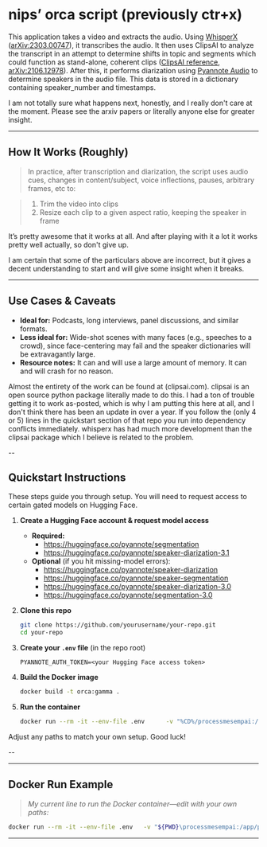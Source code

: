 # nips’ orca script (previously ctr+x)

This application takes a video and extracts the audio. Using [WhisperX](https://github.com/m-bain/whisperX) ([arXiv:2303.00747](https://arxiv.org/abs/2303.00747)), it transcribes the audio. It then uses ClipsAI to analyze the transcript in an attempt to determine shifts in topic and segments which could function as stand-alone, coherent clips ([ClipsAI reference](https://www.clipsai.com/references/clip), [arXiv:2106.12978](https://arxiv.org/abs/2106.12978)). After this, it performs diarization using [Pyannote Audio](https://github.com/pyannote/pyannote-audio) to determine speakers in the audio file. This data is stored in a dictionary containing speaker_number and timestamps.

I am not totally sure what happens next, honestly, and I really don't care at the moment. Please see the arxiv papers or literally anyone else for greater insight.

---

## How It Works (Roughly)
> In practice, after transcription and diarization, the script uses audio cues, changes in content/subject, voice inflections, pauses, arbitrary frames, etc to:

> 1. Trim the video into clips  
> 2. Resize each clip to a given aspect ratio, keeping the speaker in frame

It’s pretty awesome that it works at all. And after playing with it a lot it works pretty well actually, so don't give up.

I am certain that some of the particulars above are incorrect, but it gives a decent understanding to start and will give some insight when it breaks.

---

## Use Cases & Caveats

- **Ideal for:** Podcasts, long interviews, panel discussions, and similar formats.  
- **Less ideal for:** Wide-shot scenes with many faces (e.g., speeches to a crowd), since face-centering may fail and the speaker dictionaries will be extravagantly large.  
- **Resource notes:** It can and will use a large amount of memory. It can and will crash for no reason.

Almost the entirety of the work can be found at (clipsai.com). clipsai is an open source python package literally made to do this. I had a ton of trouble getting it to work as-posted, which is why I am putting this here at all, and I don't think there has been an update in over a year. If you follow the (only 4 or 5) lines in the quickstart section of that repo you run into dependency conflicts immediately. whisperx has had much more development than the clipsai package which I believe is related to the problem.

--

## Quickstart Instructions

These steps guide you through setup. You will need to request access to certain gated models on Hugging Face.

1. **Create a Hugging Face account & request model access**  
   - **Required:**  
     - https://huggingface.co/pyannote/segmentation  
     - https://huggingface.co/pyannote/speaker-diarization-3.1  
   - **Optional** (if you hit missing-model errors):  
     - https://huggingface.co/pyannote/speaker-diarization  
     - https://huggingface.co/pyannote/speaker-segmentation  
     - https://huggingface.co/pyannote/speaker-diarization-3.0  
     - https://huggingface.co/pyannote/segmentation-3.0  

2. **Clone this repo**  
   ```bash
   git clone https://github.com/yourusername/your-repo.git
   cd your-repo
   ```

3. **Create your `.env` file** (in the repo root)  
   ```
   PYANNOTE_AUTH_TOKEN=<your Hugging Face access token>
   ```

4. **Build the Docker image**  
   ```bash
   docker build -t orca:gamma .
   ```

5. **Run the container**  
   ```bash
   docker run --rm -it --env-file .env      -v "%CD%/processmesempai:/app/processmesempai"      -v "%CD%/bigtrouble:/app/bigtrouble"      -v "%CD%/clips:/app/clips"      -v "%USERPROFILE%/.cache/huggingface:/root/.cache/huggingface"      -v "%USERPROFILE%/.cache/torch:/root/.cache/torch"      -e INPUT_FOLDER=/app/processmesempai      -e LOG_DIR=/app/bigtrouble      -e OUTPUT_FOLDER=/app/clips      orca:gamma
   ```

Adjust any paths to match your own setup. Good luck!

--

---

## Docker Run Example

> *My current line to run the Docker container—edit with your own paths:*

```bash
docker run --rm -it --env-file .env   -v "${PWD}\processmesempai:/app/processmesempai"   -v "${PWD}\bigtrouble:/app/bigtrouble"   -v "${PWD}\clips:/app/clips"   -v "${HOME}\.cache\huggingface:/root/.cache/huggingface"   -v "${HOME}\.cache\torch:/root/.cache/torch"   -e INPUT_FOLDER=/app/processmesempai   -e LOG_DIR=/app/bigtrouble   -e OUTPUT_FOLDER=/app/clips   orca:gamma
```

---
